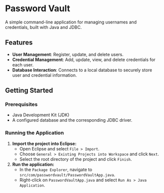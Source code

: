 # Password Vault

A simple command-line application for managing usernames and credentials, built with Java and JDBC.

## Features

*   **User Management**: Register, update, and delete users.
*   **Credential Management**: Add, update, view, and delete credentials for each user.
*   **Database Interaction**: Connects to a local database to securely store user and credential information.

## Getting Started

### Prerequisites

*   Java Development Kit (JDK)
*   A configured database and the corresponding JDBC driver.

### Running the Application

1.  **Import the project into Eclipse:**
    *   Open Eclipse and select `File > Import`.
    *   Choose `General > Existing Projects into Workspace` and click `Next`.
    *   Select the root directory of the project and click `Finish`.
2.  **Run the application:**
    *   In the `Package Explorer`, navigate to `src/com/passwordvault/PasswordVaultApp.java`.
    *   Right-click on `PasswordVaultApp.java` and select `Run As > Java Application`.
    ```
 